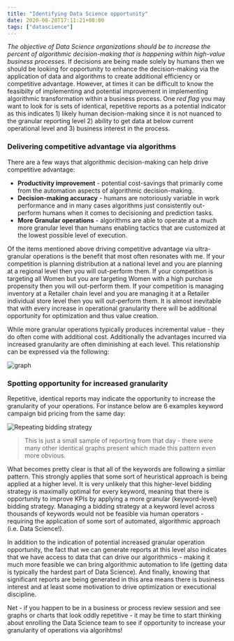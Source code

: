 ```yaml
---
title: "Identifying Data Science opportunity"
date: 2020-08-20T17:11:21+08:00
tags: ["datascience"]
---
```


*The objective of Data Science organizations should be to increase the percent of algorithmic decision-making that is happening within high-value business processes.*  If decisions are being made solely by humans then we should be looking for opportunity to enhance the decision-making via the application of data and algorithms to create additional efficiency or competitive advantage.  However, at times it can be difficult to know the feasibilty of implementing and potential improvement in implementing algorithmic transformation within a business process.  One *red flag* you may want to look for is sets of identical, repetitive reports as a potential indicator as this indicates 1) likely human decision-making since it is not nuanced to the granular reporting level 2) ability to get data at below current operational level and 3) business interest in the process.

### Delivering competitive advantage via algorithms

There are a few ways that algorithmic decision-making can help drive competitive advantage:

* **Productivity improvement** - potential cost-savings that primarily come from the automation aspects of algorithmic decision-making.
* **Decision-making accuracy** - humans are notoriously variable in work performance and in many cases algorithms just consistently out-perform humans when it comes to decisioning and prediction tasks.
* **More Granular operations** - algorithms are able to operate at a much more granular level than humans enabling tactics that are customized at the lowest possible level of execution.

Of the items mentioned above driving competitive advantage via ultra-granular operations is the benefit that most often resonates with me.  If your competition is planning distribution at a national level and you are planning at a regional level then you will out-perform them.  If your competition is targeting all Women but you are targeting Women with a high purchase propensity then you will out-perform them.  If your competition is managing inventory at a Retailer chain level and you are managing it at a Retailer individual store level then you will out-perform them.  It is almost inevitable that with every increase in operational granularity there will be additional opportunity for optimization and thus value creation.

While more granular operations typically produces incremental value - they do often come with additional cost.  Additionally the advantages incurred via increased granularity are often diminishing at each level.  This relationship can be expressed via the following:  

![graph](/images/graph-gran-vs-cost.png)

### Spotting opportunity for increased granularity

Repetitive, identical reports may indicate the opportunity to increase the granularity of your operations.  For instance below are 6 examples keyword campaign bid pricing from the same day:

![Repeating bidding strategy](/images/repeating-pattern-operations.png)

> This is just a small sample of reporting from that day - there were many other identical graphs present which made this pattern even more obvious.

What becomes pretty clear is that all of the keywords are following a simliar pattern.  This strongly applies that some sort of heuristical approach is being applied at a higher level.  It is very unlikely that this higher-level bidding strategy is maximally optimal for every keyword, meaning that there is opportunity to improve KPIs by applying a more granular (keyword-level) bidding strategy.  Managing a bidding strategy at a keyword level across thousands of keywords would not be feasible via human operators - requiring the application of some sort of automated, algorithmic approach (i.e. Data Science!).

In addition to the indication of potential increased granular operation opportunity, the fact that we can generate reports at this level also indicates that we have access to data that can drive our algorithmics - making it much more feasible we can bring algorithmic automation to life (getting data is typically the hardest part of Data Science).  And finally, knowing that significant reports are being generated in this area means there is business interest and at least some motivation to drive optimization or executional discipline.

Net - if you happen to be in a business or process review session and see graphs or charts that look oddly repetitive - it may be time to start thinking about enrolling the Data Science team to see if opportunity to increase your granularity of operations via algorihtms!